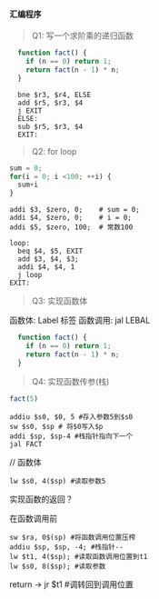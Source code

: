 #### 汇编程序

> Q1: 写一个求阶乘的递归函数

```js
  function fact() {
    if (n == 0) return 1;
    return fact(n - 1) * n;
  }
```
```
  bne $r3, $r4, ELSE
  add $r5, $r3, $4
  j EXIT
  ELSE:
  sub $r5, $r3, $4
  EXIT:
```

> Q2: for loop

```js
sum = 0;
for(i = 0; i <100; ++i) {
  sum+i
}
```

```
addi $3, $zero, 0;    # sum = 0;
addi $4, $zero, 0;    # i = 0;
addi $5, $zero, 100;  # 常数100 

loop:
  beq $4, $5, EXIT
  add $3, $4, $3;
  addi $4, $4, 1
  j loop
EXIT: 
```
>Q3: 实现函数体

函数体: Label 标签
函数调用: jal LEBAL

```js
  function fact() {
    if (n == 0) return 1;
    return fact(n - 1) * n;
  }
```

> Q4: 实现函数传参(栈)

```js
fact(5)
```
```
addiu $s0, $0, 5 #存入参数5到$s0
sw $s0, $sp # 将$0写入$p
addi $sp, $sp-4 #栈指针指向下一个
jal FACT
```

// 函数体
```
lw $s0, 4($sp) #读取参数5
```
实现函数的返回？

在函数调用前
```
sw $ra, 0$(sp) #将函数调用位置压榨
addiu $sp, $sp, -4; #栈指针--
lw $t1, 4($sp); #读取函数调用位置到t1
lw $s0, 8($sp); #读取参数
```

return -> jr $t1 #调转回到调用位置
